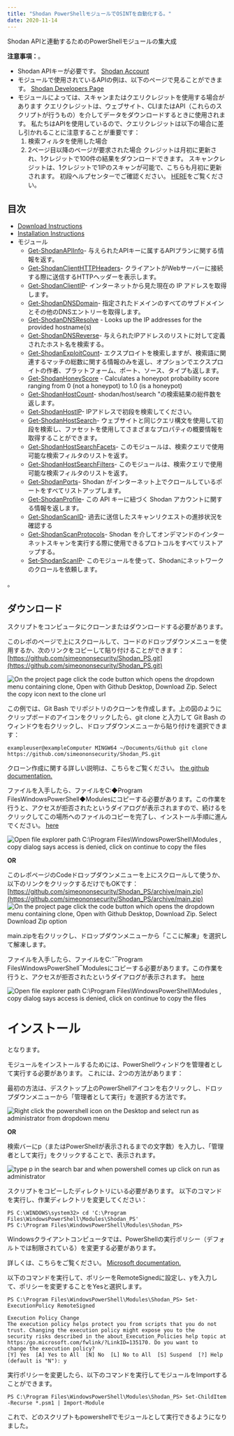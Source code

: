 ```yaml
---
title: "Shodan PowerShellモジュールでOSINTを自動化する。"
date: 2020-11-14
---
```


Shodan APIと連動するためのPowerShellモジュールの集大成

**注意事項：**。
- Shodan APIキーが必要です。 [Shodan Account](https://account.shodan.io/)
- モジュールで使用されているAPIの例は、以下のページで見ることができます。 [Shodan Developers Page](https://developer.shodan.io/api)
- モジュールによっては、スキャンまたはクエリクレジットを使用する場合があります クエリクレジットは、ウェブサイト、CLIまたはAPI（これらのスクリプトが行うもの）を介してデータをダウンロードするときに使用されます。
  私たちはAPIを使用しているので、クエリクレジットは以下の場合に差し引かれることに注意することが重要です：
  1.  検索フィルタを使用した場合
  2.  2ページ目以降のページが要求された場合
      クレジットは月初に更新され、1クレジットで100件の結果をダウンロードできます。
      スキャンクレジットは、1クレジットで1IPのスキャンが可能で、こちらも月初に更新されます。
      初段ヘルプセンターでご確認ください。 [HERE](https://help.shodan.io/the-basics/credit-types-explained)をご覧ください。

## 目次
- [Download Instructions](https://github.com/simeononsecurity/Shodan_PS#download)
- [Installation Instructions](https://github.com/simeononsecurity/Shodan_PS#install)
- モジュール
  - [Get-ShodanAPIInfo](https://github.com/simeononsecurity/Shodan_PS/tree/main/Get-ShodanAPIInfo)- 与えられたAPIキーに属するAPIプランに関する情報を返す。
  - [Get-ShodanClientHTTPHeaders](https://github.com/simeononsecurity/Shodan_PS/tree/main/Get-ShodanClientHTTPHeaders)- クライアントがWebサーバーに接続する際に送信するHTTPヘッダーを表示します。
  - [Get-ShodanClientIP](https://github.com/simeononsecurity/Shodan_PS/tree/main/Get-ShodanClientIP)- インターネットから見た現在の IP アドレスを取得します。
  - [Get-ShodanDNSDomain](https://github.com/simeononsecurity/Shodan_PS/tree/main/Get-ShodanDNSDomain)- 指定されたドメインのすべてのサブドメインとその他のDNSエントリーを取得します。
  - [Get-ShodanDNSResolve](https://github.com/simeononsecurity/Shodan_PS/tree/main/Get-ShodanDNSResolve) - Looks up the IP addresses for the provided hostname(s)
  - [Get-ShodanDNSReverse](https://github.com/simeononsecurity/Shodan_PS/tree/main/Get-ShodanDNSReverse)- 与えられたIPアドレスのリストに対して定義されたホスト名を検索する。
  - [Get-ShodanExploitCount](https://github.com/simeononsecurity/Shodan_PS/tree/main/Get-ShodanExploitCount)- エクスプロイトを検索しますが、検索語に関連するマッチの総数に関する情報のみを返し、オプションでエクスプロイトの作者、プラットフォーム、ポート、ソース、タイプも返します。
  - [Get-ShodanHoneyScore](https://github.com/simeononsecurity/Shodan_PS/tree/main/Get-ShodanHoneyScore) - Calculates a honeypot probability score ranging from 0 (not a honeypot) to 1.0 (is a honeypot)
  - [Get-ShodanHostCount](https://github.com/simeononsecurity/Shodan_PS/tree/main/Get-ShodanHostCount)- shodan/host/search "の検索結果の総件数を返します。
  - [Get-ShodanHostIP](https://github.com/simeononsecurity/Shodan_PS/tree/main/Get-ShodanHostIP)- IPアドレスで初段を検索してください。
  - [Get-ShodanHostSearch](https://github.com/simeononsecurity/Shodan_PS/tree/main/Get-ShodanHostSearch)- ウェブサイトと同じクエリ構文を使用して初段を検索し、ファセットを使用してさまざまなプロパティの概要情報を取得することができます。
  - [Get-ShodanHostSearchFacets](https://github.com/simeononsecurity/Shodan_PS/tree/main/Get-ShodanHostSearchFacets)- このモジュールは、検索クエリで使用可能な検索フィルタのリストを返す。
  - [Get-ShodanHostSearchFilters](https://github.com/simeononsecurity/Shodan_PS/tree/main/Get-ShodanHostSearchFilters)- このモジュールは、検索クエリで使用可能な検索フィルタのリストを返す。
  - [Get-ShodanPorts](https://github.com/simeononsecurity/Shodan_PS/tree/main/Get-ShodanPorts)- Shodan がインターネット上でクロールしているポートをすべてリストアップします。
  - [Get-ShodanProfile](https://github.com/simeononsecurity/Shodan_PS/tree/main/Get-ShodanProfile)- この API キーに紐づく Shodan アカウントに関する情報を返します。
  - [Get-ShodanScanID](https://github.com/simeononsecurity/Shodan_PS/tree/main/Get-ShodanScanID)- 過去に送信したスキャンリクエストの進捗状況を確認する
  - [Get-ShodanScanProtocols](https://github.com/simeononsecurity/Shodan_PS/tree/main/Get-ShodanScanProtocols)- Shodan を介してオンデマンドのインターネットスキャンを実行する際に使用できるプロトコルをすべてリストアップする。
  - [Set-ShodanScanIP](https://github.com/simeononsecurity/Shodan_PS/tree/main/Set-ShodanScanIP)- このモジュールを使って、Shodanにネットワークのクロールを依頼します。

<a name="ダウンロード"></a>。

## ダウンロード

スクリプトをコンピュータにクローンまたはダウンロードする必要があります。

このレポのページで上にスクロールして、コードのドロップダウンメニューを使用するか、次のリンクをコピーして貼り付けることができます： [https://github.com/simeononsecurity/Shodan_PS.git](https://github.com/simeononsecurity/Shodan_PS.git)

![On the project page click the code button which opens the dropdown menu containing clone, Open with Github Desktop, Download Zip. Select the copy icon next to the clone url](https://github.com/simeononsecurity/Shodan_PS/blob/main/demo/download.gif?raw=true)

この例では、Git Bash でリポジトリのクローンを作成します。上の図のようにクリップボードのアイコンをクリックしたら、git clone と入力して Git Bash のウィンドウを右クリックし、ドロップダウンメニューから貼り付けを選択できます：

```
exampleuser@exampleComputer MINGW64 ~/Documents/Github git clone https://github.com/simeononsecurity/Shodan_PS.git
```

クローン作成に関する詳しい説明は、こちらをご覧ください。 [the github documentation.](https://docs.github.com/en/free-pro-team@latest/github/creating-cloning-and-archiving-repositories/cloning-a-repository)

ファイルを入手したら、ファイルをC:◆Program FilesWindowsPowerShell◆Modulesにコピーする必要があります。この作業を行うと、アクセスが拒否されたというダイアログが表示されますので、続けるをクリックしてこの場所へのファイルのコピーを完了し、インストール手順に進んでください。 [here](#Install)

![Open file explorer path C:\Program Files\WindowsPowerShell\Modules , copy dialog says access is denied, click on continue to copy the files](https://github.com/simeononsecurity/Shodan_PS/blob/main/demo/copyasadmin.png?raw=true)

**OR**

このレポページのCodeドロップダウンメニューを上にスクロールして使うか、以下のリンクをクリックするだけでもOKです：
[https://github.com/simeononsecurity/Shodan_PS/archive/main.zip](https://github.com/simeononsecurity/Shodan_PS/archive/main.zip)
![On the project page click the code button which opens the dropdown menu containing clone, Open with Github Desktop, Download Zip. Select Download Zip option](https://github.com/simeononsecurity/Shodan_PS/blob/main/demo/downloadzip.gif?raw=true)

main.zipを右クリックし、ドロップダウンメニューから「ここに解凍」を選択して解凍します。

ファイルを入手したら、ファイルをC:˶‾Program FilesWindowsPowerShell‾Modulesにコピーする必要があります。この作業を行うと、アクセスが拒否されたというダイアログが表示されます。 [here](#Install)

![Open file explorer path C:\Program Files\WindowsPowerShell\Modules , copy dialog says access is denied, click on continue to copy the files](https://github.com/simeononsecurity/Shodan_PS/blob/main/demo/copyasadmin.png?raw=true)

# インストール

<a name="Install"></a>となります。

モジュールをインストールするためには、PowerShellウィンドウを管理者として実行する必要があります。
これには、2つの方法があります：

最初の方法は、デスクトップ上のPowerShellアイコンを右クリックし、ドロップダウンメニューから「管理者として実行」を選択する方法です。

![Right click the powershell icon on the Desktop and select run as administrator from dropdown menu](https://github.com/simeononsecurity/Shodan_PS/blob/main/demo/RcRunAsAdmin.gif?raw=true)

**OR**

検索バーにp（またはPowerShellが表示されるまでの文字数）を入力し、「管理者として実行」をクリックすることで、表示されます。

![type p in the search bar and when powershell comes up click on run as administrator](https://github.com/simeononsecurity/Shodan_PS/blob/main/demo/SearchBarRunAsAdmin.gif?raw=true)

スクリプトをコピーしたディレクトリにいる必要があります。
以下のコマンドを実行し、作業ディレクトリを変更してください：

```
PS C:\WINDOWS\system32> cd 'C:\Program Files\WindowsPowerShell\Modules\Shodan_PS'
PS C:\Program Files\WindowsPowerShell\Modules\Shodan_PS>
```

Windowsクライアントコンピュータでは、PowerShellの実行ポリシー（デフォルトでは制限されている）を変更する必要があります。

詳しくは、こちらをご覧ください。 [Microsoft documentation.](https:/go.microsoft.com/fwlink/?LinkID=135170)

以下のコマンドを実行して、ポリシーをRemoteSignedに設定し、yを入力して、ポリシーを変更することをYesと選択します。

```
PS C:\Program Files\WindowsPowerShell\Modules\Shodan_PS> Set-ExecutionPolicy RemoteSigned

Execution Policy Change
The execution policy helps protect you from scripts that you do not trust. Changing the execution policy might expose you to the
security risks described in the about_Execution_Policies help topic at https:/go.microsoft.com/fwlink/?LinkID=135170. Do you want to
change the execution policy?
[Y] Yes  [A] Yes to All  [N] No  [L] No to All  [S] Suspend  [?] Help (default is "N"): y
```

実行ポリシーを変更したら、以下のコマンドを実行してモジュールをImportすることができます。

```
PS C:\Program Files\WindowsPowerShell\Modules\Shodan_PS> Set-ChildItem -Recurse *.psm1 | Import-Module
```

これで、どのスクリプトもpowershellでモジュールとして実行できるようになりました。
